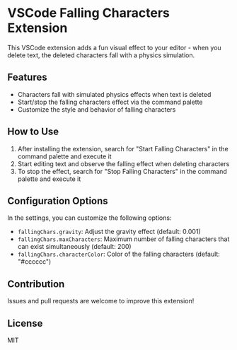 # VSCode Falling Characters Extension

This VSCode extension adds a fun visual effect to your editor - when you delete text, the deleted characters fall with a physics simulation.

## Features

- Characters fall with simulated physics effects when text is deleted
- Start/stop the falling characters effect via the command palette
- Customize the style and behavior of falling characters

## How to Use

1. After installing the extension, search for "Start Falling Characters" in the command palette and execute it
2. Start editing text and observe the falling effect when deleting characters
3. To stop the effect, search for "Stop Falling Characters" in the command palette and execute it

## Configuration Options

In the settings, you can customize the following options:

- `fallingChars.gravity`: Adjust the gravity effect (default: 0.001)
- `fallingChars.maxCharacters`: Maximum number of falling characters that can exist simultaneously (default: 200)
- `fallingChars.characterColor`: Color of the falling characters (default: "#cccccc")

## Contribution

Issues and pull requests are welcome to improve this extension!

## License

MIT